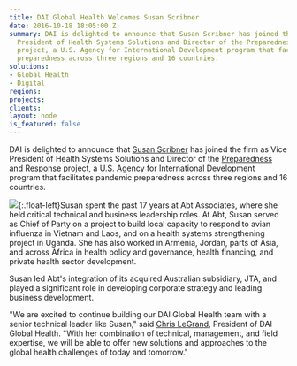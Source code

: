```yaml
---
title: DAI Global Health Welcomes Susan Scribner
date: 2016-10-18 18:05:00 Z
summary: DAI is delighted to announce that Susan Scribner has joined the firm as Vice
  President of Health Systems Solutions and Director of the Preparedness and Response
  project, a U.S. Agency for International Development program that facilitates pandemic
  preparedness across three regions and 16 countries.
solutions:
- Global Health
- Digital
regions: 
projects: 
clients: 
layout: node
is_featured: false
---
```


DAI is delighted to announce that [Susan Scribner][1] has joined the firm as Vice President of Health Systems Solutions and Director of the [Preparedness and Response][2] project, a U.S. Agency for International Development program that facilitates pandemic preparedness across three regions and 16 countries.

![][3]{:.float-left}Susan spent the past 17 years at Abt Associates, where she held critical technical and business leadership roles. At Abt, Susan served as Chief of Party on a project to build local capacity to respond to avian influenza in Vietnam and Laos, and on a health systems strengthening project in Uganda. She has also worked in Armenia, Jordan, parts of Asia, and across Africa in health policy and governance, health financing, and private health sector development.

Susan led Abt's integration of its acquired Australian subsidiary, JTA, and played a significant role in developing corporate strategy and leading business development.

"We are excited to continue building our DAI Global Health team with a senior technical leader like Susan," said [Chris LeGrand][4], President of DAI Global Health. "With her combination of technical, management, and field expertise, we will be able to offer new solutions and approaches to the global health challenges of today and tomorrow."

[1]: /who-we-are/our-team/susan-scribner
[2]: /our-work/projects/worldwide%E2%80%94preparedness-and-response-pr
[3]: https://assetify-dai.com/news/Susan%20Inner_0.jpg
[4]: /who-we-are/leadership/christopher-legrand

